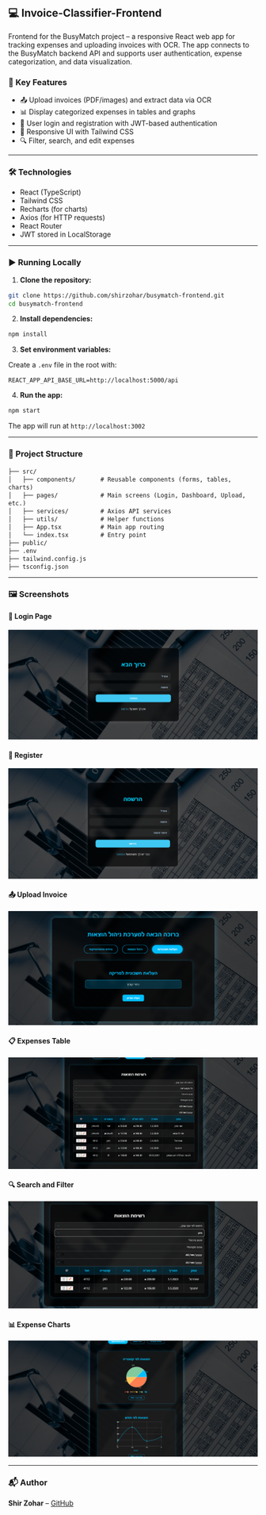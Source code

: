 ## 💻 Invoice-Classifier-Frontend

Frontend for the BusyMatch project – a responsive React web app for tracking expenses and uploading invoices with OCR. The app connects to the BusyMatch backend API and supports user authentication, expense categorization, and data visualization.

### 🚀 Key Features

- 📤 Upload invoices (PDF/images) and extract data via OCR
- 📊 Display categorized expenses in tables and graphs
- 🔐 User login and registration with JWT-based authentication
- 🎯 Responsive UI with Tailwind CSS
- 🔍 Filter, search, and edit expenses

---

### 🛠️ Technologies

- React (TypeScript)
- Tailwind CSS
- Recharts (for charts)
- Axios (for HTTP requests)
- React Router
- JWT stored in LocalStorage

---

### ▶️ Running Locally

1. **Clone the repository:**

```bash
git clone https://github.com/shirzohar/busymatch-frontend.git
cd busymatch-frontend
```

2. **Install dependencies:**

```bash
npm install
```

3. **Set environment variables:**

Create a `.env` file in the root with:

```env
REACT_APP_API_BASE_URL=http://localhost:5000/api
```

4. **Run the app:**

```bash
npm start
```

The app will run at `http://localhost:3002`

---

### 📂 Project Structure

```plaintext
├── src/
│   ├── components/       # Reusable components (forms, tables, charts)
│   ├── pages/            # Main screens (Login, Dashboard, Upload, etc.)
│   ├── services/         # Axios API services
│   ├── utils/            # Helper functions
│   ├── App.tsx           # Main app routing
│   └── index.tsx         # Entry point
├── public/
├── .env
├── tailwind.config.js
├── tsconfig.json
```

---

### 🖼️ Screenshots

#### 🔐 Login Page

![Login](screenshots/screenshot1.png)

#### 🔐 Register

![Upload](screenshots/screenshot2.png)

#### 📤 Upload Invoice

![Table](screenshots/screenshot3.png)

#### 📋 Expenses Table

![Charts](screenshots/screenshot4.png)

#### 🔍 Search and Filter

![Search](screenshots/screenshot5.png)

#### 📊 Expense Charts

![Edit](screenshots/screenshot6.png)

---

### 📬 Author

**Shir Zohar** – [GitHub](https://github.com/shirzohar)
